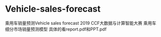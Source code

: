 # Vehicle-sales-forecast
乘用车销量预测Vehicle sales forecast
2019 CCF大数据与计算智能大赛
乘用车细分市场销量预测模型
具体的看report.pdf和PPT.pdf
